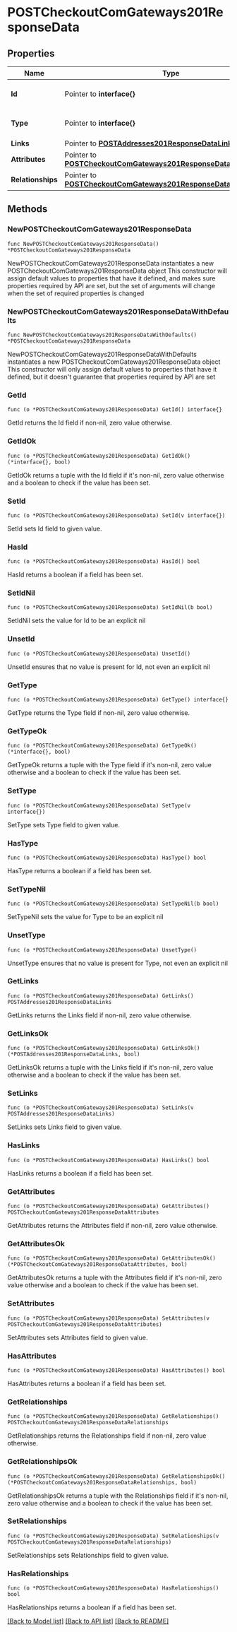 # POSTCheckoutComGateways201ResponseData

## Properties

Name | Type | Description | Notes
------------ | ------------- | ------------- | -------------
**Id** | Pointer to **interface{}** | The resource&#39;s id | [optional] 
**Type** | Pointer to **interface{}** | The resource&#39;s type | [optional] 
**Links** | Pointer to [**POSTAddresses201ResponseDataLinks**](POSTAddresses201ResponseDataLinks.md) |  | [optional] 
**Attributes** | Pointer to [**POSTCheckoutComGateways201ResponseDataAttributes**](POSTCheckoutComGateways201ResponseDataAttributes.md) |  | [optional] 
**Relationships** | Pointer to [**POSTCheckoutComGateways201ResponseDataRelationships**](POSTCheckoutComGateways201ResponseDataRelationships.md) |  | [optional] 

## Methods

### NewPOSTCheckoutComGateways201ResponseData

`func NewPOSTCheckoutComGateways201ResponseData() *POSTCheckoutComGateways201ResponseData`

NewPOSTCheckoutComGateways201ResponseData instantiates a new POSTCheckoutComGateways201ResponseData object
This constructor will assign default values to properties that have it defined,
and makes sure properties required by API are set, but the set of arguments
will change when the set of required properties is changed

### NewPOSTCheckoutComGateways201ResponseDataWithDefaults

`func NewPOSTCheckoutComGateways201ResponseDataWithDefaults() *POSTCheckoutComGateways201ResponseData`

NewPOSTCheckoutComGateways201ResponseDataWithDefaults instantiates a new POSTCheckoutComGateways201ResponseData object
This constructor will only assign default values to properties that have it defined,
but it doesn't guarantee that properties required by API are set

### GetId

`func (o *POSTCheckoutComGateways201ResponseData) GetId() interface{}`

GetId returns the Id field if non-nil, zero value otherwise.

### GetIdOk

`func (o *POSTCheckoutComGateways201ResponseData) GetIdOk() (*interface{}, bool)`

GetIdOk returns a tuple with the Id field if it's non-nil, zero value otherwise
and a boolean to check if the value has been set.

### SetId

`func (o *POSTCheckoutComGateways201ResponseData) SetId(v interface{})`

SetId sets Id field to given value.

### HasId

`func (o *POSTCheckoutComGateways201ResponseData) HasId() bool`

HasId returns a boolean if a field has been set.

### SetIdNil

`func (o *POSTCheckoutComGateways201ResponseData) SetIdNil(b bool)`

 SetIdNil sets the value for Id to be an explicit nil

### UnsetId
`func (o *POSTCheckoutComGateways201ResponseData) UnsetId()`

UnsetId ensures that no value is present for Id, not even an explicit nil
### GetType

`func (o *POSTCheckoutComGateways201ResponseData) GetType() interface{}`

GetType returns the Type field if non-nil, zero value otherwise.

### GetTypeOk

`func (o *POSTCheckoutComGateways201ResponseData) GetTypeOk() (*interface{}, bool)`

GetTypeOk returns a tuple with the Type field if it's non-nil, zero value otherwise
and a boolean to check if the value has been set.

### SetType

`func (o *POSTCheckoutComGateways201ResponseData) SetType(v interface{})`

SetType sets Type field to given value.

### HasType

`func (o *POSTCheckoutComGateways201ResponseData) HasType() bool`

HasType returns a boolean if a field has been set.

### SetTypeNil

`func (o *POSTCheckoutComGateways201ResponseData) SetTypeNil(b bool)`

 SetTypeNil sets the value for Type to be an explicit nil

### UnsetType
`func (o *POSTCheckoutComGateways201ResponseData) UnsetType()`

UnsetType ensures that no value is present for Type, not even an explicit nil
### GetLinks

`func (o *POSTCheckoutComGateways201ResponseData) GetLinks() POSTAddresses201ResponseDataLinks`

GetLinks returns the Links field if non-nil, zero value otherwise.

### GetLinksOk

`func (o *POSTCheckoutComGateways201ResponseData) GetLinksOk() (*POSTAddresses201ResponseDataLinks, bool)`

GetLinksOk returns a tuple with the Links field if it's non-nil, zero value otherwise
and a boolean to check if the value has been set.

### SetLinks

`func (o *POSTCheckoutComGateways201ResponseData) SetLinks(v POSTAddresses201ResponseDataLinks)`

SetLinks sets Links field to given value.

### HasLinks

`func (o *POSTCheckoutComGateways201ResponseData) HasLinks() bool`

HasLinks returns a boolean if a field has been set.

### GetAttributes

`func (o *POSTCheckoutComGateways201ResponseData) GetAttributes() POSTCheckoutComGateways201ResponseDataAttributes`

GetAttributes returns the Attributes field if non-nil, zero value otherwise.

### GetAttributesOk

`func (o *POSTCheckoutComGateways201ResponseData) GetAttributesOk() (*POSTCheckoutComGateways201ResponseDataAttributes, bool)`

GetAttributesOk returns a tuple with the Attributes field if it's non-nil, zero value otherwise
and a boolean to check if the value has been set.

### SetAttributes

`func (o *POSTCheckoutComGateways201ResponseData) SetAttributes(v POSTCheckoutComGateways201ResponseDataAttributes)`

SetAttributes sets Attributes field to given value.

### HasAttributes

`func (o *POSTCheckoutComGateways201ResponseData) HasAttributes() bool`

HasAttributes returns a boolean if a field has been set.

### GetRelationships

`func (o *POSTCheckoutComGateways201ResponseData) GetRelationships() POSTCheckoutComGateways201ResponseDataRelationships`

GetRelationships returns the Relationships field if non-nil, zero value otherwise.

### GetRelationshipsOk

`func (o *POSTCheckoutComGateways201ResponseData) GetRelationshipsOk() (*POSTCheckoutComGateways201ResponseDataRelationships, bool)`

GetRelationshipsOk returns a tuple with the Relationships field if it's non-nil, zero value otherwise
and a boolean to check if the value has been set.

### SetRelationships

`func (o *POSTCheckoutComGateways201ResponseData) SetRelationships(v POSTCheckoutComGateways201ResponseDataRelationships)`

SetRelationships sets Relationships field to given value.

### HasRelationships

`func (o *POSTCheckoutComGateways201ResponseData) HasRelationships() bool`

HasRelationships returns a boolean if a field has been set.


[[Back to Model list]](../README.md#documentation-for-models) [[Back to API list]](../README.md#documentation-for-api-endpoints) [[Back to README]](../README.md)



